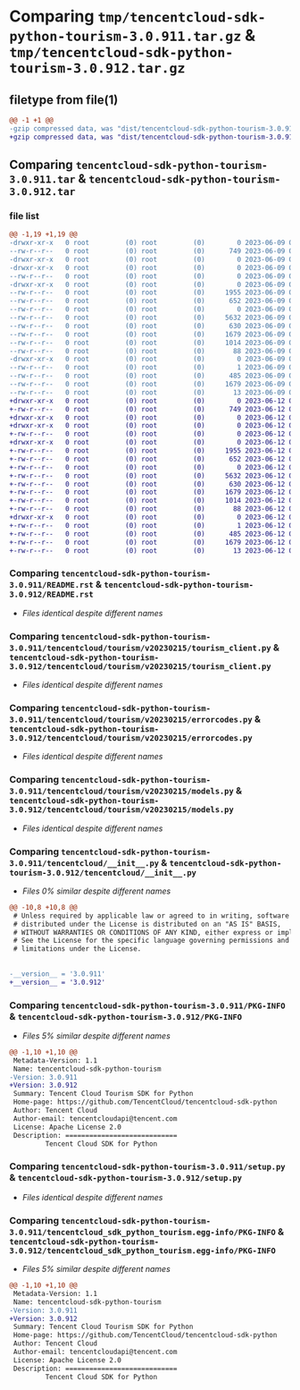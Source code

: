 # Comparing `tmp/tencentcloud-sdk-python-tourism-3.0.911.tar.gz` & `tmp/tencentcloud-sdk-python-tourism-3.0.912.tar.gz`

## filetype from file(1)

```diff
@@ -1 +1 @@
-gzip compressed data, was "dist/tencentcloud-sdk-python-tourism-3.0.911.tar", last modified: Fri Jun  9 02:30:14 2023, max compression
+gzip compressed data, was "dist/tencentcloud-sdk-python-tourism-3.0.912.tar", last modified: Mon Jun 12 03:14:57 2023, max compression
```

## Comparing `tencentcloud-sdk-python-tourism-3.0.911.tar` & `tencentcloud-sdk-python-tourism-3.0.912.tar`

### file list

```diff
@@ -1,19 +1,19 @@
-drwxr-xr-x   0 root         (0) root         (0)        0 2023-06-09 02:30:14.000000 tencentcloud-sdk-python-tourism-3.0.911/
--rw-r--r--   0 root         (0) root         (0)      749 2023-06-09 02:30:14.000000 tencentcloud-sdk-python-tourism-3.0.911/README.rst
-drwxr-xr-x   0 root         (0) root         (0)        0 2023-06-09 02:30:14.000000 tencentcloud-sdk-python-tourism-3.0.911/tencentcloud/
-drwxr-xr-x   0 root         (0) root         (0)        0 2023-06-09 02:30:14.000000 tencentcloud-sdk-python-tourism-3.0.911/tencentcloud/tourism/
--rw-r--r--   0 root         (0) root         (0)        0 2023-06-09 02:30:14.000000 tencentcloud-sdk-python-tourism-3.0.911/tencentcloud/tourism/__init__.py
-drwxr-xr-x   0 root         (0) root         (0)        0 2023-06-09 02:30:14.000000 tencentcloud-sdk-python-tourism-3.0.911/tencentcloud/tourism/v20230215/
--rw-r--r--   0 root         (0) root         (0)     1955 2023-06-09 02:30:14.000000 tencentcloud-sdk-python-tourism-3.0.911/tencentcloud/tourism/v20230215/tourism_client.py
--rw-r--r--   0 root         (0) root         (0)      652 2023-06-09 02:30:14.000000 tencentcloud-sdk-python-tourism-3.0.911/tencentcloud/tourism/v20230215/errorcodes.py
--rw-r--r--   0 root         (0) root         (0)        0 2023-06-09 02:30:14.000000 tencentcloud-sdk-python-tourism-3.0.911/tencentcloud/tourism/v20230215/__init__.py
--rw-r--r--   0 root         (0) root         (0)     5632 2023-06-09 02:30:14.000000 tencentcloud-sdk-python-tourism-3.0.911/tencentcloud/tourism/v20230215/models.py
--rw-r--r--   0 root         (0) root         (0)      630 2023-06-09 02:30:14.000000 tencentcloud-sdk-python-tourism-3.0.911/tencentcloud/__init__.py
--rw-r--r--   0 root         (0) root         (0)     1679 2023-06-09 02:30:14.000000 tencentcloud-sdk-python-tourism-3.0.911/PKG-INFO
--rw-r--r--   0 root         (0) root         (0)     1014 2023-06-09 02:30:14.000000 tencentcloud-sdk-python-tourism-3.0.911/setup.py
--rw-r--r--   0 root         (0) root         (0)       88 2023-06-09 02:30:14.000000 tencentcloud-sdk-python-tourism-3.0.911/setup.cfg
-drwxr-xr-x   0 root         (0) root         (0)        0 2023-06-09 02:30:14.000000 tencentcloud-sdk-python-tourism-3.0.911/tencentcloud_sdk_python_tourism.egg-info/
--rw-r--r--   0 root         (0) root         (0)        1 2023-06-09 02:30:14.000000 tencentcloud-sdk-python-tourism-3.0.911/tencentcloud_sdk_python_tourism.egg-info/dependency_links.txt
--rw-r--r--   0 root         (0) root         (0)      485 2023-06-09 02:30:14.000000 tencentcloud-sdk-python-tourism-3.0.911/tencentcloud_sdk_python_tourism.egg-info/SOURCES.txt
--rw-r--r--   0 root         (0) root         (0)     1679 2023-06-09 02:30:14.000000 tencentcloud-sdk-python-tourism-3.0.911/tencentcloud_sdk_python_tourism.egg-info/PKG-INFO
--rw-r--r--   0 root         (0) root         (0)       13 2023-06-09 02:30:14.000000 tencentcloud-sdk-python-tourism-3.0.911/tencentcloud_sdk_python_tourism.egg-info/top_level.txt
+drwxr-xr-x   0 root         (0) root         (0)        0 2023-06-12 03:14:57.000000 tencentcloud-sdk-python-tourism-3.0.912/
+-rw-r--r--   0 root         (0) root         (0)      749 2023-06-12 03:14:57.000000 tencentcloud-sdk-python-tourism-3.0.912/README.rst
+drwxr-xr-x   0 root         (0) root         (0)        0 2023-06-12 03:14:57.000000 tencentcloud-sdk-python-tourism-3.0.912/tencentcloud/
+drwxr-xr-x   0 root         (0) root         (0)        0 2023-06-12 03:14:57.000000 tencentcloud-sdk-python-tourism-3.0.912/tencentcloud/tourism/
+-rw-r--r--   0 root         (0) root         (0)        0 2023-06-12 03:14:57.000000 tencentcloud-sdk-python-tourism-3.0.912/tencentcloud/tourism/__init__.py
+drwxr-xr-x   0 root         (0) root         (0)        0 2023-06-12 03:14:57.000000 tencentcloud-sdk-python-tourism-3.0.912/tencentcloud/tourism/v20230215/
+-rw-r--r--   0 root         (0) root         (0)     1955 2023-06-12 03:14:57.000000 tencentcloud-sdk-python-tourism-3.0.912/tencentcloud/tourism/v20230215/tourism_client.py
+-rw-r--r--   0 root         (0) root         (0)      652 2023-06-12 03:14:57.000000 tencentcloud-sdk-python-tourism-3.0.912/tencentcloud/tourism/v20230215/errorcodes.py
+-rw-r--r--   0 root         (0) root         (0)        0 2023-06-12 03:14:57.000000 tencentcloud-sdk-python-tourism-3.0.912/tencentcloud/tourism/v20230215/__init__.py
+-rw-r--r--   0 root         (0) root         (0)     5632 2023-06-12 03:14:57.000000 tencentcloud-sdk-python-tourism-3.0.912/tencentcloud/tourism/v20230215/models.py
+-rw-r--r--   0 root         (0) root         (0)      630 2023-06-12 03:14:57.000000 tencentcloud-sdk-python-tourism-3.0.912/tencentcloud/__init__.py
+-rw-r--r--   0 root         (0) root         (0)     1679 2023-06-12 03:14:57.000000 tencentcloud-sdk-python-tourism-3.0.912/PKG-INFO
+-rw-r--r--   0 root         (0) root         (0)     1014 2023-06-12 03:14:57.000000 tencentcloud-sdk-python-tourism-3.0.912/setup.py
+-rw-r--r--   0 root         (0) root         (0)       88 2023-06-12 03:14:57.000000 tencentcloud-sdk-python-tourism-3.0.912/setup.cfg
+drwxr-xr-x   0 root         (0) root         (0)        0 2023-06-12 03:14:57.000000 tencentcloud-sdk-python-tourism-3.0.912/tencentcloud_sdk_python_tourism.egg-info/
+-rw-r--r--   0 root         (0) root         (0)        1 2023-06-12 03:14:57.000000 tencentcloud-sdk-python-tourism-3.0.912/tencentcloud_sdk_python_tourism.egg-info/dependency_links.txt
+-rw-r--r--   0 root         (0) root         (0)      485 2023-06-12 03:14:57.000000 tencentcloud-sdk-python-tourism-3.0.912/tencentcloud_sdk_python_tourism.egg-info/SOURCES.txt
+-rw-r--r--   0 root         (0) root         (0)     1679 2023-06-12 03:14:57.000000 tencentcloud-sdk-python-tourism-3.0.912/tencentcloud_sdk_python_tourism.egg-info/PKG-INFO
+-rw-r--r--   0 root         (0) root         (0)       13 2023-06-12 03:14:57.000000 tencentcloud-sdk-python-tourism-3.0.912/tencentcloud_sdk_python_tourism.egg-info/top_level.txt
```

### Comparing `tencentcloud-sdk-python-tourism-3.0.911/README.rst` & `tencentcloud-sdk-python-tourism-3.0.912/README.rst`

 * *Files identical despite different names*

### Comparing `tencentcloud-sdk-python-tourism-3.0.911/tencentcloud/tourism/v20230215/tourism_client.py` & `tencentcloud-sdk-python-tourism-3.0.912/tencentcloud/tourism/v20230215/tourism_client.py`

 * *Files identical despite different names*

### Comparing `tencentcloud-sdk-python-tourism-3.0.911/tencentcloud/tourism/v20230215/errorcodes.py` & `tencentcloud-sdk-python-tourism-3.0.912/tencentcloud/tourism/v20230215/errorcodes.py`

 * *Files identical despite different names*

### Comparing `tencentcloud-sdk-python-tourism-3.0.911/tencentcloud/tourism/v20230215/models.py` & `tencentcloud-sdk-python-tourism-3.0.912/tencentcloud/tourism/v20230215/models.py`

 * *Files identical despite different names*

### Comparing `tencentcloud-sdk-python-tourism-3.0.911/tencentcloud/__init__.py` & `tencentcloud-sdk-python-tourism-3.0.912/tencentcloud/__init__.py`

 * *Files 0% similar despite different names*

```diff
@@ -10,8 +10,8 @@
 # Unless required by applicable law or agreed to in writing, software
 # distributed under the License is distributed on an "AS IS" BASIS,
 # WITHOUT WARRANTIES OR CONDITIONS OF ANY KIND, either express or implied.
 # See the License for the specific language governing permissions and
 # limitations under the License.
 
 
-__version__ = '3.0.911'
+__version__ = '3.0.912'
```

### Comparing `tencentcloud-sdk-python-tourism-3.0.911/PKG-INFO` & `tencentcloud-sdk-python-tourism-3.0.912/PKG-INFO`

 * *Files 5% similar despite different names*

```diff
@@ -1,10 +1,10 @@
 Metadata-Version: 1.1
 Name: tencentcloud-sdk-python-tourism
-Version: 3.0.911
+Version: 3.0.912
 Summary: Tencent Cloud Tourism SDK for Python
 Home-page: https://github.com/TencentCloud/tencentcloud-sdk-python
 Author: Tencent Cloud
 Author-email: tencentcloudapi@tencent.com
 License: Apache License 2.0
 Description: ============================
         Tencent Cloud SDK for Python
```

### Comparing `tencentcloud-sdk-python-tourism-3.0.911/setup.py` & `tencentcloud-sdk-python-tourism-3.0.912/setup.py`

 * *Files identical despite different names*

### Comparing `tencentcloud-sdk-python-tourism-3.0.911/tencentcloud_sdk_python_tourism.egg-info/PKG-INFO` & `tencentcloud-sdk-python-tourism-3.0.912/tencentcloud_sdk_python_tourism.egg-info/PKG-INFO`

 * *Files 5% similar despite different names*

```diff
@@ -1,10 +1,10 @@
 Metadata-Version: 1.1
 Name: tencentcloud-sdk-python-tourism
-Version: 3.0.911
+Version: 3.0.912
 Summary: Tencent Cloud Tourism SDK for Python
 Home-page: https://github.com/TencentCloud/tencentcloud-sdk-python
 Author: Tencent Cloud
 Author-email: tencentcloudapi@tencent.com
 License: Apache License 2.0
 Description: ============================
         Tencent Cloud SDK for Python
```

